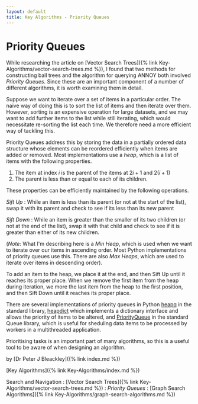 ```yaml
---
layout: default
title: Key Algorithms - Priority Queues
---
```


# Priority Queues

While researching the article on [Vector Search Trees]({% link Key-Algorithms/vector-search-trees.md %}), I found that two methods for constructing ball trees and the algorithm for querying ANNOY both involved *Priority Queues*. Since these are an important component of a number of different algorithms, it is worth examining them in detail.

Suppose we want to iterate over a set of items in a particular order. The naive way of doing this is to sort the list of items and then iterate over them. However, sorting is an expensive operation for large datasets, and we may want to add further items to the list while still iterating, which would necessitate re-sorting the list each time. We therefore need a more efficient way of tackling this.

Priority Queues address this by storing the data in a partially ordered data structure whose elements can be reordered efficiently when items are added or removed. Most implementations use a *heap*, which is a list of items with the following properties.

1. The item at index $i$ is the parent of the items at $2i+1$ and $2(i+1)$
2. The parent is less than or equal to each of its children.

These properties can be efficiently maintained by the following operations.

*Sift Up*
: While an item is less than its parent (or not at the start of the list), swap it with its parent and check to see if its less than its new parent

*Sift Down*
: While an item is greater than the smaller of its two children (or not at the end of the list), swap it with that child and check to see if it is greater than either of its new children.

(*Note*: What I'm describing here is a *Min Heap*, which is used when we want to iterate over our items in ascending order. Most Python implementations of priority queues use this. There are also *Max Heaps*, which are used to iterate over items in descending order).

To add an item to the heap, we place it at the end, and then Sift Up until it reaches its proper place. When we remove the first item from the heap during iteration, we more the last item from the heap to the first position, and then Sift Down until it reaches its proper place.

There are several implementations of priority queues in Python [heapq](https://docs.python.org/3/library/heapq.html) in the standard library, [heapdict](https://pypi.org/project/HeapDict/) which implements a dictionary interface and allows the priority of items to be altered, and [PriorityQueue](https://docs.python.org/3/library/queue.html#queue.PriorityQueue) in the standard Queue library, which is useful for sheduling data items to be processed by workers in a multithreaded application.

Prioritising tasks is an important part of many algorithms, so this is a useful tool to be aware of when designing an algorithm.

by [Dr Peter J Bleackley]({% link index.md %})

[Key Algorithms]({% link Key-Algorithms/index.md %})

Search and Navigation
: [Vector Search Trees]({% link Key-Algorithms/vector-search-trees.md %})
: *Priority Queues*
: [Graph Search Algorithms]({% link Key-Algorithms/graph-search-algorithms.md %})
